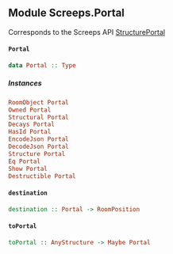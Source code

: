 ## Module Screeps.Portal

Corresponds to the Screeps API [StructurePortal](http://support.screeps.com/hc/en-us/articles/208647345-StructurePortal)

#### `Portal`

``` purescript
data Portal :: Type
```

##### Instances
``` purescript
RoomObject Portal
Owned Portal
Structural Portal
Decays Portal
HasId Portal
EncodeJson Portal
DecodeJson Portal
Structure Portal
Eq Portal
Show Portal
Destructible Portal
```

#### `destination`

``` purescript
destination :: Portal -> RoomPosition
```

#### `toPortal`

``` purescript
toPortal :: AnyStructure -> Maybe Portal
```


